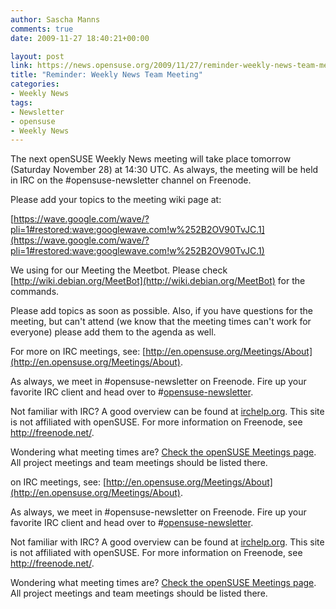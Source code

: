 ```yaml
---
author: Sascha Manns
comments: true
date: 2009-11-27 18:40:21+00:00

layout: post
link: https://news.opensuse.org/2009/11/27/reminder-weekly-news-team-meeting-8/
title: "Reminder: Weekly News Team Meeting"
categories:
- Weekly News
tags:
- Newsletter
- opensuse
- Weekly News
---
```

The next openSUSE Weekly News meeting will take place tomorrow  (Saturday November 28) at 14:30 UTC. As always, the meeting will be held in IRC on the #opensuse-newsletter channel on Freenode.

Please add your topics to the meeting wiki page at:

[https://wave.google.com/wave/?pli=1#restored:wave:googlewave.com!w%252B2OV90TvJC.1](https://wave.google.com/wave/?pli=1#restored:wave:googlewave.com!w%252B2OV90TvJC.1)

We using for our Meeting the Meetbot. Please check [http://wiki.debian.org/MeetBot](http://wiki.debian.org/MeetBot) for the commands.

Please add topics as soon as possible. Also, if you have questions for the meeting, but can't attend (we know that the meeting times can't work for everyone) please add them to the agenda as well.

For more on IRC meetings, see: [http://en.opensuse.org/Meetings/About](http://en.opensuse.org/Meetings/About).

As always, we meet in #opensuse-newsletter on Freenode. Fire up your favorite IRC client and head over to #[opensuse-newsletter](irc://irc.freenode.net/opensuse-newsletter).

Not familiar with IRC? A good overview can be found at [irchelp.org](http://www.irchelp.org/). This site is not affiliated with openSUSE. For more information on Freenode, see http://freenode.net/.

Wondering what meeting times are? [Check the openSUSE Meetings page](http://en.opensuse.org/Meetings). All project meetings and team meetings should be listed there.

on IRC meetings, see: [http://en.opensuse.org/Meetings/About](http://en.opensuse.org/Meetings/About).

As always, we meet in #opensuse-newsletter on Freenode. Fire up your favorite IRC client and head over to #[opensuse-newsletter](irc://irc.freenode.net/opensuse-newsletter).

Not familiar with IRC? A good overview can be found at [irchelp.org](http://www.irchelp.org/). This site is not affiliated with openSUSE. For more information on Freenode, see http://freenode.net/.

Wondering what meeting times are? [Check the openSUSE Meetings page](http://en.opensuse.org/Meetings). All project meetings and team meetings should be listed there.		
